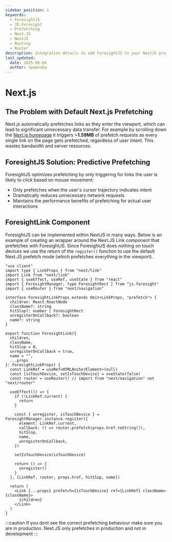 ```yaml
---
sidebar_position: 1
keywords:
  - ForesightJS
  - JS.Foresight
  - Prefetching
  - Next.JS
  - NextJS
  - Routing
  - Router
description: Integration details to add ForesightJS to your NextJS projects
last_updated:
  date: 2025-06-04
  author: spaansba
---
```


# Next.js

## The Problem with Default Next.js Prefetching

Next.js automatically prefetches links as they enter the viewport, which can lead to significant unnecessary data transfer. For example by scrolling down the [Next.js homepage](https://nextjs.org/) it triggers **~1.59MB** of prefetch requests as every single link on the page gets prefetched, regardless of user intent. This wastes bandwidth and server resources.

## ForesightJS Solution: Predictive Prefetching

ForesightJS optimizes prefetching by only triggering for links the user is likely to click based on mouse movement:

- Only prefetches when the user's cursor trajectory indicates intent
- Dramatically reduces unnecessary network requests
- Maintains the performance benefits of prefetching for actual user interactions

## ForesightLink Component

ForesightJS can be implemented within NextJS in many ways. Below is an example of creating an wrapper around the Next.JS Link component that prefetches with ForesightJS. Since ForesightJS does nothing on touch devices we use the return of the `register()` function to use the default Next.JS prefetch mode (which prefetches everything in the viewport).

```tsx
"use client"
import type { LinkProps } from "next/link"
import Link from "next/link"
import { useEffect, useRef, useState } from "react"
import { ForesightManager, type ForesightRect } from "js.foresight"
import { useRouter } from "next/navigation"

interface ForesightLinkProps extends Omit<LinkProps, "prefetch"> {
  children: React.ReactNode
  className?: string
  hitSlop?: number | ForesightRect
  unregisterOnCallback?: boolean
  name?: string
}

export function ForesightLink({
  children,
  className,
  hitSlop = 0,
  unregisterOnCallback = true,
  name = "",
  ...props
}: ForesightLinkProps) {
  const LinkRef = useRef<HTMLAnchorElement>(null)
  const [isTouchDevice, setIsTouchDevice] = useState(false)
  const router = useRouter() // import from "next/navigation" not "next/router"

  useEffect(() => {
    if (!LinkRef.current) {
      return
    }

    const { unregister, isTouchDevice } = ForesightManager.instance.register({
      element: LinkRef.current,
      callback: () => router.prefetch(props.href.toString()),
      hitSlop,
      name,
      unregisterOnCallback,
    })

    setIsTouchDevice(isTouchDevice)

    return () => {
      unregister()
    }
  }, [LinkRef, router, props.href, hitSlop, name])

  return (
    <Link {...props} prefetch={isTouchDevice} ref={LinkRef} className={className}>
      {children}
    </Link>
  )
}
```

:::caution
If you dont see the correct prefetching behaviour make sure you are in production. Next.JS only prefetches in production and not in development
:::
